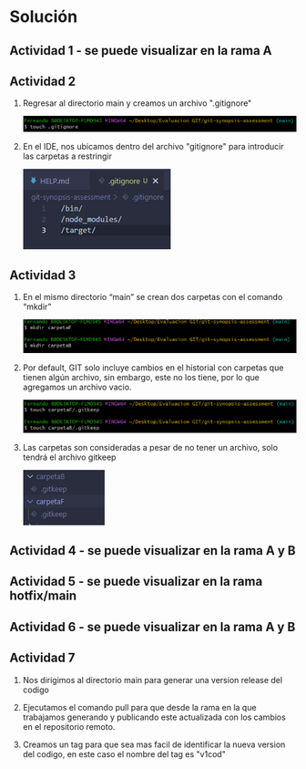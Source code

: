 # Solución

## Actividad 1 - se puede visualizar en la rama A

## Actividad 2 

1. Regresar al directorio main y creamos un archivo ".gitignore"

    ![05](./images/05.png)

2. En el IDE, nos ubicamos dentro del archivo "gitignore" para introducir las carpetas a restringir

    ![06](./images/06.png)

## Actividad 3

1. En el mismo directorio “main” se crean dos carpetas con el comando “mkdir”

    ![07](./images/07.png)

2. Por default, GIT solo incluye cambios en el historial con carpetas que tienen algún archivo, sin embargo, este no los tiene, por lo que agregamos un archivo vacio.

    ![08](./images/08.png)

3. Las carpetas son consideradas a pesar de no tener un archivo, solo tendrá el archivo gitkeep

    ![09](./images/09.png)

## Actividad 4 - se puede visualizar en la rama A y B

## Actividad 5 - se puede visualizar en la rama hotfix/main

## Actividad 6 - se puede visualizar en la rama A y B

## Actividad 7

1. Nos dirigimos al directorio main para generar una version release del codigo
2. Ejecutamos el comando pull para que desde la rama en la que trabajamos generando y publicando este actualizada con los cambios en el repositorio remoto.

3. Creamos un tag para que sea mas facil de identificar la nueva version del codigo, en este caso el nombre del tag es "v1cod"
